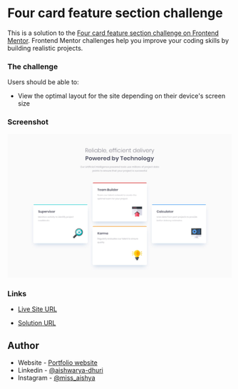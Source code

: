 # Four card feature section challenge

This is a solution to the [Four card feature section challenge on Frontend Mentor](https://www.frontendmentor.io/challenges/four-card-feature-section-weK1eFYK). Frontend Mentor challenges help you improve your coding skills by building realistic projects.


### The challenge

Users should be able to:

- View the optimal layout for the site depending on their device's screen size


### Screenshot

![](./design/desktop-design.jpg)


### Links
- [Live Site URL](https://aishwarya-dhuri.github.io/Frontend-mentor-challenges/Countries-RestApi-JsApp/index.html)

- [Solution URL](https://github.com/Aishwarya-Dhuri/Frontend-mentor-challenges/tree/master/Countries-RestApi-JsApp)


## Author

- Website - [Portfolio website](https://aishyawebportfolio.netlify.app/)
- Linkedin - [@aishwarya-dhuri](https://in.linkedin.com/in/aishwarya-dhuri)
- Instagram - [@miss_aishya](https://www.instagram.com/miss_aishya/)


